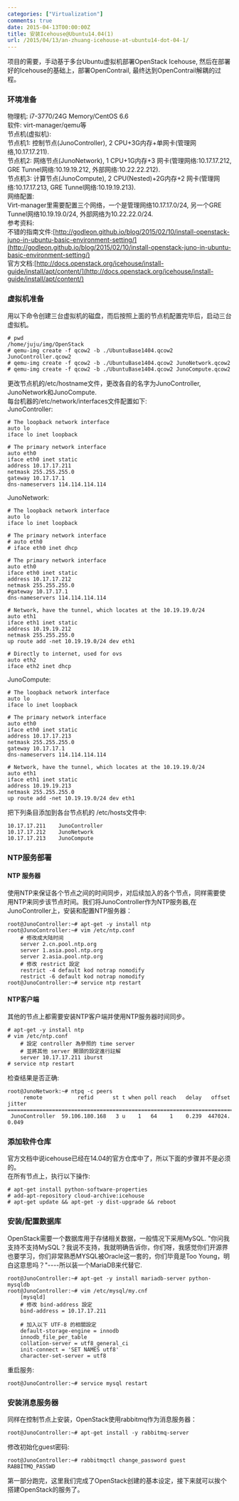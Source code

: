 ```yaml
---
categories: ["Virtualization"]
comments: true
date: 2015-04-13T00:00:00Z
title: 安装Icehouse@Ubuntu14.04(1)
url: /2015/04/13/an-zhuang-icehouse-at-ubuntu14-dot-04-1/
---
```


项目的需要，手动基于多台Ubuntu虚拟机部署OpenStack Icehouse, 然后在部署好的Icehouse的基础上，部署OpenContrail, 最终达到OpenContrail解耦的过程。    
### 环境准备
物理机: i7-3770/24G Memory/CentOS 6.6     
软件: virt-manager/qemu等    
节点机(虚拟机):    
节点机1: 控制节点(JunoController), 2 CPU+3G内存+单网卡(管理网络,10.17.17.211).    
节点机2: 网络节点(JunoNetwork), 1 CPU+1G内存+3 网卡(管理网络:10.17.17.212, GRE Tunnel网络:10.19.19.212, 外部网络:10.22.22.212).    
节点机3: 计算节点(JunoCompute), 2 CPU(Nested)+2G内存+2 网卡(管理网络:10.17.17.213, GRE Tunnel网络:10.19.19.213).    
网络配置:    
Virt-manager里需要配置三个网络，一个是管理网络10.17.17.0/24, 另一个GRE Tunnel网络10.19.19.0/24, 外部网络为10.22.22.0/24.    
参考资料:    
不错的指南文件:[http://godleon.github.io/blog/2015/02/10/install-openstack-juno-in-ubuntu-basic-environment-setting/](http://godleon.github.io/blog/2015/02/10/install-openstack-juno-in-ubuntu-basic-environment-setting/)    
官方文档:[http://docs.openstack.org/icehouse/install-guide/install/apt/content/](http://docs.openstack.org/icehouse/install-guide/install/apt/content/)        

### 虚拟机准备
用以下命令创建三台虚拟机的磁盘，而后按照上面的节点机配置完毕后，启动三台虚拟机。    

```
# pwd
/home/juju/img/OpenStack
# qemu-img create -f qcow2 -b ./UbuntuBase1404.qcow2 JunoController.qcow2
# qemu-img create -f qcow2 -b ./UbuntuBase1404.qcow2 JunoNetwork.qcow2
# qemu-img create -f qcow2 -b ./UbuntuBase1404.qcow2 JunoCompute.qcow2

```
更改节点机的/etc/hostname文件，更改各自的名字为JunoController, JunoNetwork和JunoCompute.    
每台机器的/etc/network/interfaces文件配置如下:    
JunoController:    

```
# The loopback network interface
auto lo
iface lo inet loopback

# The primary network interface
auto eth0
iface eth0 inet static
address 10.17.17.211
netmask 255.255.255.0
gateway 10.17.17.1
dns-nameservers 114.114.114.114

```
JunoNetwork:    

```
# The loopback network interface
auto lo
iface lo inet loopback

# The primary network interface
# auto eth0
# iface eth0 inet dhcp

# The primary network interface
auto eth0
iface eth0 inet static
address 10.17.17.212
netmask 255.255.255.0
#gateway 10.17.17.1
dns-nameservers 114.114.114.114

# Network, have the tunnel, which locates at the 10.19.19.0/24
auto eth1
iface eth1 inet static
address 10.19.19.212
netmask 255.255.255.0
up route add -net 10.19.19.0/24 dev eth1

# Directly to internet, used for ovs
auto eth2
iface eth2 inet dhcp

```
JunoCompute:    

```
# The loopback network interface
auto lo
iface lo inet loopback

# The primary network interface
auto eth0
iface eth0 inet static
address 10.17.17.213
netmask 255.255.255.0
gateway 10.17.17.1
dns-nameservers 114.114.114.114

# Network, have the tunnel, which locates at the 10.19.19.0/24
auto eth1
iface eth1 inet static
address 10.19.19.213
netmask 255.255.255.0
up route add -net 10.19.19.0/24 dev eth1

```
把下列条目添加到各台节点机的 /etc/hosts文件中:     

```
10.17.17.211    JunoController
10.17.17.212    JunoNetwork
10.17.17.213    JunoCompute

```
### NTP服务部署
#### NTP 服务器
使用NTP来保证各个节点之间的时间同步，对后续加入的各个节点，同样需要使用NTP来同步该节点时间。我们将JunoController作为NTP服务器,在JunoController上，安装和配置NTP服务器：     

```
root@JunoController:~# apt-get -y install ntp
root@JunoController:~# vim /etc/ntp.conf
    # 修改成大陆时间
    server 2.cn.pool.ntp.org
    server 1.asia.pool.ntp.org
    server 2.asia.pool.ntp.org
    # 修改 restrict 設定
    restrict -4 default kod notrap nomodify
    restrict -6 default kod notrap nomodify
root@JunoController:~# service ntp restart

```
#### NTP客户端
其他的节点上都需要安装NTP客户端并使用NTP服务器时间同步。    

```
# apt-get -y install ntp
# vim /etc/ntp.conf
    # 設定 controller 為參照的 time server
    # 並將其他 server 開頭的設定進行註解
    server 10.17.17.211 iburst
# service ntp restart

```
检查结果是否正确:     

```
root@JunoNetwork:~# ntpq -c peers
     remote           refid      st t when poll reach   delay   offset  jitter
==============================================================================
 JunoController  59.106.180.168   3 u    1   64    1    0.239  447024.   0.049

```
### 添加软件仓库
官方文档中说icehouse已经在14.04的官方仓库中了，所以下面的步骤并不是必须的。     
在所有节点上，执行以下操作:    

```
# apt-get install python-software-properties
# add-apt-repository cloud-archive:icehouse
# apt-get update && apt-get -y dist-upgrade && reboot

```
### 安装/配置数据库
OpenStack需要一个数据库用于存储相关数据，一般情况下采用MySQL. "你问我支持不支持MySQL？我说不支持，我就明确告诉你，你们呀，我感觉你们开源界也要学习，你们非常熟悉MYSQL被Oracle这一套的，你们毕竟是Too Young，明白这意思吗？"----所以装一个MariaDB来代替它.    

```
root@JunoController:~# apt-get -y install mariadb-server python-mysqldb
root@JunoController:~# vim /etc/mysql/my.cnf 
    [mysqld]
    # 修改 bind-address 設定
    bind-address = 10.17.17.211
    
    # 加入以下 UTF-8 的相關設定
    default-storage-engine = innodb
    innodb_file_per_table
    collation-server = utf8_general_ci
    init-connect = 'SET NAMES utf8'
    character-set-server = utf8

```
重启服务:    

```
root@JunoController:~# service mysql restart

```
### 安装消息服务器
同样在控制节点上安装，OpenStack使用rabbitmq作为消息服务器：     

```
root@JunoController:~# apt-get install -y rabbitmq-server

```
修改初始化guest密码:    

```
root@JunoController:~# rabbitmqctl change_password guest RABBITMQ_PASSWD

```
第一部分跑完，这里我们完成了OpenStack创建的基本设定，接下来就可以挨个搭建OpenStack的服务了。     
